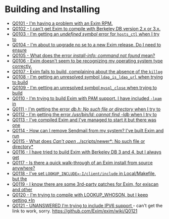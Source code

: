 Building and Installing
====

- [Q0101 - I'm having a problem with an Exim RPM.](Q0101)
- [Q0102 - I can't get Exim to compile with Berkeley DB version 2.x or 3.x.](Q0102)
- [Q0103 - I'm getting an *undefined symbol* error for `hosts_ctl` when I try to](Q0103)
- [Q0104 - I'm about to upgrade no se to a new Exim release. Do I need to ensure](Q0104)
- [Q0105 - What does the error *install-info: command not found* mean?](Q0105)
- [Q0106 - Exim doesn't seem to be recognizing my operating system type correctly,](Q0106)
- [Q0107 - Exim fails to build, complaining about the absence of the `killpg`](Q0107)
- [Q0108 - I'm getting an unresolved symbol `ldap_is_ldap_url` when trying to build](Q0108)
- [Q0109 - I'm getting an unresolved symbol `mysql_close` when trying to build](Q0109)
- [Q0110 - I'm trying to build Exim with PAM support. I have included `-lpam` in](Q0110)
- [Q0111 - I'm getting the error *db.h: No such file or directory* when I try to](Q0111)
- [Q0112 - I'm getting the error */usr/bin/ld: cannot find -ldb* when I try to](Q0112)
- [Q0113 - I've compiled Exim and I've managed to start it but there was one](Q0113)
- [Q0114 - How can I remove Sendmail from my system? I've built Exim and run](Q0114)
- [Q0115 - What does *Can't open* ../scripts/newer*: No such file or directory*](Q0115)
- [Q0116 - I have tried to build Exim with Berkeley DB 3 and 4, but I always get](Q0116)
- [Q0117 - Is there a quick walk-through of an Exim install from source anywhere?](Q0117)
- [Q0118 - I've set `LOOKUP_INCLUDE=-I/client/include` in Local/Makefile, but the](Q0118)
- [Q0119 - I know there are some 3rd-party patches for Exim, for exiscan and other](Q0119)
- [Q0120 - I'm trying to compile with LOOKUP\_WHOSON, but I keep getting *In](Q0120)
- [Q0121 - UNANSWERED I'm trying to include IPV6 support ](Q0121) - can't get the link to work, sorry.  https://github.com/Exim/exim/wiki/Q0121

